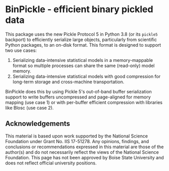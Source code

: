 # BinPickle - efficient binary pickled data

This package uses the new Pickle Protocol 5 in Python 3.8 (or its `pickle5` backport)
to efficiently serialize large objects, particularly from scientific Python packages,
to an on-disk format.  This format is designed to support two use cases:

1.  Serializing data-intensive statistical models in a memory-mappable format so
    multiple processes can share the same (read-only) model memory.
2.  Serializing data-intensive statistical models with good compression for long-term
    storage and cross-machine transportation.

BinPickle does this by using Pickle 5's out-of-band buffer serialization support to
write buffers uncompressed and page-aligned for memory mapping (use case 1) or with
per-buffer efficient compression with libraries like Blosc (use case 2).

## Acknowledgements

This material is based upon work supported by the National Science Foundation under
Grant No. IIS 17-51278. Any opinions, findings, and conclusions or recommendations
expressed in this material are those of the author(s) and do not necessarily reflect
the views of the National Science Foundation.  This page has not been approved by
Boise State University and does not reflect official university positions.
